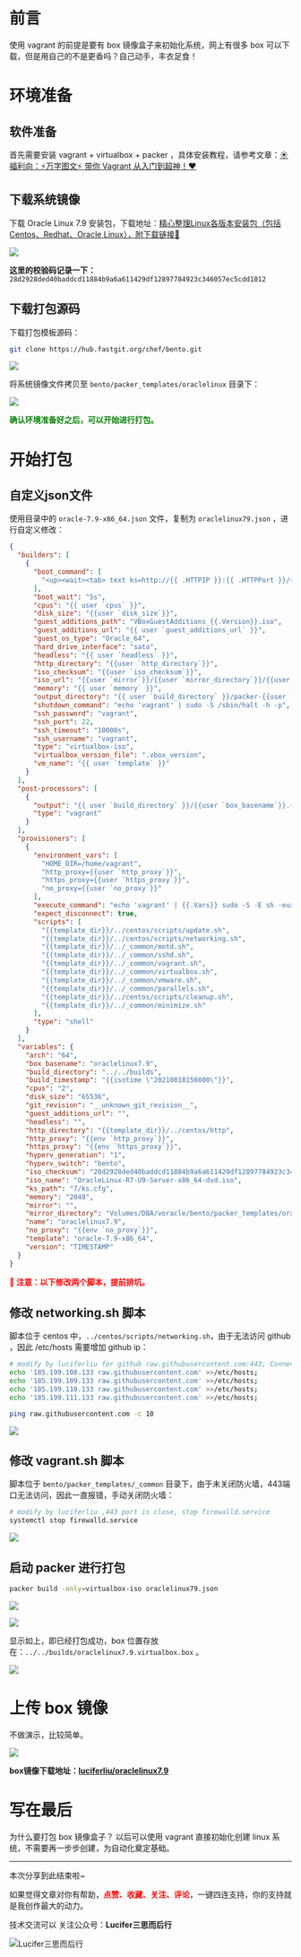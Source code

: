 # 前言

使用 vagrant 的前提是要有 box 镜像盒子来初始化系统，网上有很多 box 可以下载，但是用自己的不是更香吗？自己动手，丰衣足食！

# 环境准备

## 软件准备

首先需要安装 vagrant + virtualbox + packer ，具体安装教程，请参考文章：[☀️ 福利向：⚡️万字图文⚡️ 带你 Vagrant 从入门到超神！❤️](https://www.modb.pro/db/88457)

## 下载系统镜像

下载 Oracle Linux 7.9 安装包，下载地址：[精心整理Linux各版本安装包（包括Centos、Redhat、Oracle Linux），附下载链接🔗](https://www.modb.pro/db/83965)

![](https://oss-emcsprod-public.modb.pro/image/editor/20210818-197c277e-9fc5-4216-b9cf-e8b998a54f89.png)

**这里的校验码记录一下：** `28d2928ded40baddcd11884b9a6a611429df12897784923c346057ec5cdd1012`

## 下载打包源码

下载打包模板源码：

```bash
git clone https://hub.fastgit.org/chef/bento.git
```
![](https://oss-emcsprod-public.modb.pro/image/editor/20210818-77809e73-6408-4a28-9fd9-8ee2297ccabd.png)

将系统镜像文件拷贝至 `bento/packer_templates/oraclelinux` 目录下：

![](https://oss-emcsprod-public.modb.pro/image/editor/20210818-e9d14ef3-b72f-4e78-a679-e003cfea5636.png)

**<font color='green'>确认环境准备好之后，可以开始进行打包。</font>**

# 开始打包

## 自定义json文件

使用目录中的 `oracle-7.9-x86_64.json` 文件，复制为 `oraclelinux79.json` ，进行自定义修改：

```json
{
  "builders": [
    {
      "boot_command": [
        "<up><wait><tab> text ks=http://{{ .HTTPIP }}:{{ .HTTPPort }}/{{user `ks_path`}} net.ifnames=0 biosdevname=0<enter><wait>"
      ],
      "boot_wait": "5s",
      "cpus": "{{ user `cpus` }}",
      "disk_size": "{{user `disk_size`}}",
      "guest_additions_path": "VBoxGuestAdditions_{{.Version}}.iso",
      "guest_additions_url": "{{ user `guest_additions_url` }}",
      "guest_os_type": "Oracle_64",
      "hard_drive_interface": "sata",
      "headless": "{{ user `headless` }}",
      "http_directory": "{{user `http_directory`}}",
      "iso_checksum": "{{user `iso_checksum`}}",
      "iso_url": "{{user `mirror`}}/{{user `mirror_directory`}}/{{user `iso_name`}}",
      "memory": "{{ user `memory` }}",
      "output_directory": "{{ user `build_directory` }}/packer-{{user `template`}}-virtualbox",
      "shutdown_command": "echo 'vagrant' | sudo -S /sbin/halt -h -p",
      "ssh_password": "vagrant",
      "ssh_port": 22,
      "ssh_timeout": "10000s",
      "ssh_username": "vagrant",
      "type": "virtualbox-iso",
      "virtualbox_version_file": ".vbox_version",
      "vm_name": "{{ user `template` }}"
    }
  ],
  "post-processors": [
    {
      "output": "{{ user `build_directory` }}/{{user `box_basename`}}.{{.Provider}}.box",
      "type": "vagrant"
    }
  ],
  "provisioners": [
    {
      "environment_vars": [
        "HOME_DIR=/home/vagrant",
        "http_proxy={{user `http_proxy`}}",
        "https_proxy={{user `https_proxy`}}",
        "no_proxy={{user `no_proxy`}}"
      ],
      "execute_command": "echo 'vagrant' | {{.Vars}} sudo -S -E sh -eux '{{.Path}}'",
      "expect_disconnect": true,
      "scripts": [
        "{{template_dir}}/../centos/scripts/update.sh",
        "{{template_dir}}/../centos/scripts/networking.sh",
        "{{template_dir}}/../_common/motd.sh",
        "{{template_dir}}/../_common/sshd.sh",
        "{{template_dir}}/../_common/vagrant.sh",
        "{{template_dir}}/../_common/virtualbox.sh",
        "{{template_dir}}/../_common/vmware.sh",
        "{{template_dir}}/../_common/parallels.sh",
        "{{template_dir}}/../centos/scripts/cleanup.sh",
        "{{template_dir}}/../_common/minimize.sh"
      ],
      "type": "shell"
    }
  ],
  "variables": {
    "arch": "64",
    "box_basename": "oraclelinux7.9",
    "build_directory": "../../builds",
    "build_timestamp": "{{isotime \"20210818150800\"}}",
    "cpus": "2",
    "disk_size": "65536",
    "git_revision": "__unknown_git_revision__",
    "guest_additions_url": "",
    "headless": "",
    "http_directory": "{{template_dir}}/../centos/http",
    "http_proxy": "{{env `http_proxy`}}",
    "https_proxy": "{{env `https_proxy`}}",
    "hyperv_generation": "1",
    "hyperv_switch": "bento",
    "iso_checksum": "28d2928ded40baddcd11884b9a6a611429df12897784923c346057ec5cdd1012",
    "iso_name": "OracleLinux-R7-U9-Server-x86_64-dvd.iso",
    "ks_path": "7/ks.cfg",
    "memory": "2048",
    "mirror": "",
    "mirror_directory": "Volumes/DBA/voracle/bento/packer_templates/oraclelinux",
    "name": "oraclelinux7.9",
    "no_proxy": "{{env `no_proxy`}}",
    "template": "oracle-7.9-x86_64",
    "version": "TIMESTAMP"
  }
}
```

**<font color='red'>📢 注意：以下修改两个脚本，提前排坑。</font>**

## 修改 networking.sh 脚本

脚本位于 centos 中，`../centos/scripts/networking.sh`，由于无法访问 github ，因此 /etc/hosts 需要增加 github ip：

```bash
# modify by luciferliu for github raw.githubusercontent.com:443; Connection refused
echo '185.199.108.133 raw.githubusercontent.com' >>/etc/hosts;
echo '185.199.109.133 raw.githubusercontent.com' >>/etc/hosts;
echo '185.199.110.133 raw.githubusercontent.com' >>/etc/hosts;
echo '185.199.111.133 raw.githubusercontent.com' >>/etc/hosts;

ping raw.githubusercontent.com -c 10
```

![](https://oss-emcsprod-public.modb.pro/image/editor/20210818-a7c65afa-5446-4162-9aee-12ebe032ca3a.png)

## 修改 vagrant.sh 脚本

脚本位于 `bento/packer_templates/_common` 目录下，由于未关闭防火墙，443端口无法访问，因此一直报错，手动关闭防火墙：

```bash
# modify by luciferliu ,443 port is close, stop firewalld.service
systemctl stop firewalld.service
```
![](https://oss-emcsprod-public.modb.pro/image/editor/20210818-8572d347-fad1-41a6-9e87-2ebc77d31c3a.png)

## 启动 packer 进行打包

```bash
packer build -only=virtualbox-iso oraclelinux79.json
```
![](https://oss-emcsprod-public.modb.pro/image/editor/20210818-4978804d-66b3-48a1-a973-30782f95a369.png)

![](https://oss-emcsprod-public.modb.pro/image/editor/20210818-b02be205-69c6-47a4-b712-aa2768fc0d97.png)

显示如上，即已经打包成功，box 位置存放在：`../../builds/oraclelinux7.9.virtualbox.box` 。

![](https://oss-emcsprod-public.modb.pro/image/editor/20210818-9c0b0812-cfb4-4004-934d-77550617887e.png)

# 上传 box 镜像

不做演示，比较简单。

![](https://oss-emcsprod-public.modb.pro/image/editor/20210818-8cbc0c49-476e-4cab-8d4a-6190b790d778.png)

**box镜像下载地址：[luciferliu/oraclelinux7.9](https://app.vagrantup.com/luciferliu/boxes/oraclelinux7.9)**

# 写在最后

为什么要打包 box 镜像盒子？ 以后可以使用 vagrant 直接初始化创建 linux 系统，不需要再一步步创建，为自动化奠定基础。

---
本次分享到此结束啦~

如果觉得文章对你有帮助，<font color='red'>**点赞、收藏、关注、评论**</font>，一键四连支持，你的支持就是我创作最大的动力。

技术交流可以 关注公众号：**Lucifer三思而后行**

![Lucifer三思而后行](https://img-blog.csdnimg.cn/20210702105616339.jpg)